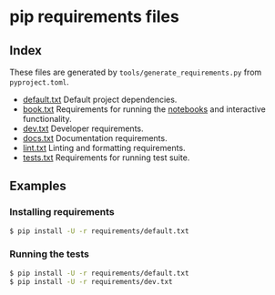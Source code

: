 # pip requirements files

## Index

These files are generated by `tools/generate_requirements.py` from `pyproject.toml`.

- [default.txt](default.txt)
  Default project dependencies.
- [book.txt](book.txt)
  Requirements for running the [notebooks](../notebooks) and interactive functionality.
- [dev.txt](dev.txt)
  Developer requirements.
- [docs.txt](docs.txt)
  Documentation requirements.
- [lint.txt](lint.txt)
  Linting and formatting requirements.
- [tests.txt](tests.txt)
  Requirements for running test suite.

## Examples

### Installing requirements

```bash
$ pip install -U -r requirements/default.txt
```

### Running the tests

```bash
$ pip install -U -r requirements/default.txt
$ pip install -U -r requirements/dev.txt
```
